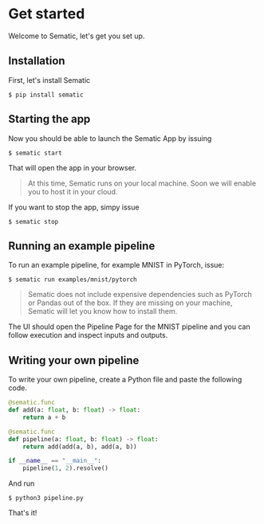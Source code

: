 # Get started

Welcome to Sematic, let's get you set up.

## Installation

First, let's install Sematic

```shell
$ pip install sematic
```

## Starting the app

Now you should be able to launch the Sematic App by issuing

```shell
$ sematic start
```

That will open the app in your browser.

> At this time, Sematic runs on your local machine. Soon we will enable you to
> host it in your cloud.

If you want to stop the app, simpy issue

```shell
$ sematic stop
```

## Running an example pipeline

To run an example pipeline, for example MNIST in PyTorch, issue:

```shell
$ sematic run examples/mnist/pytorch
```

> Sematic does not include expensive dependencies such as PyTorch or Pandas out
> of the box. If they are missing on your machine, Sematic will let you know how
> to install them.

The UI should open the Pipeline Page for the MNIST pipeline and you can follow
execution and inspect inputs and outputs.

## Writing your own pipeline

To write your own pipeline, create a Python file and paste the following code.

```py
@sematic.func
def add(a: float, b: float) -> float:
    return a + b

@sematic.func
def pipeline(a: float, b: float) -> float:
    return add(add(a, b), add(a, b))

if __name__ == "__main__":
    pipeline(1, 2).resolve()
```

And run

```shell
$ python3 pipeline.py
```

That's it!